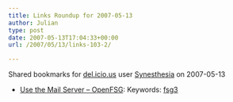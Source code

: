 ```yaml
---
title: Links Roundup for 2007-05-13
author: Julian
type: post
date: 2007-05-13T17:04:33+00:00
url: /2007/05/13/links-103-2/

---
```

Shared bookmarks for [del.icio.us][1] user  [Synesthesia][2] on 2007-05-13

  * [Use the Mail Server &#8211; OpenFSG][3]: 
    Keywords: [fsg3][4]</li> </ul>

 [1]: http://del.icio.us/
 [2]: http://del.icio.us/synesthesia
 [3]: http://www.openfsg.com/index.php/Use_the_Mail_Server "http://www.openfsg.com/index.php/Use_the_Mail_Server"
 [4]: http://del.icio.us/synesthesia/fsg3